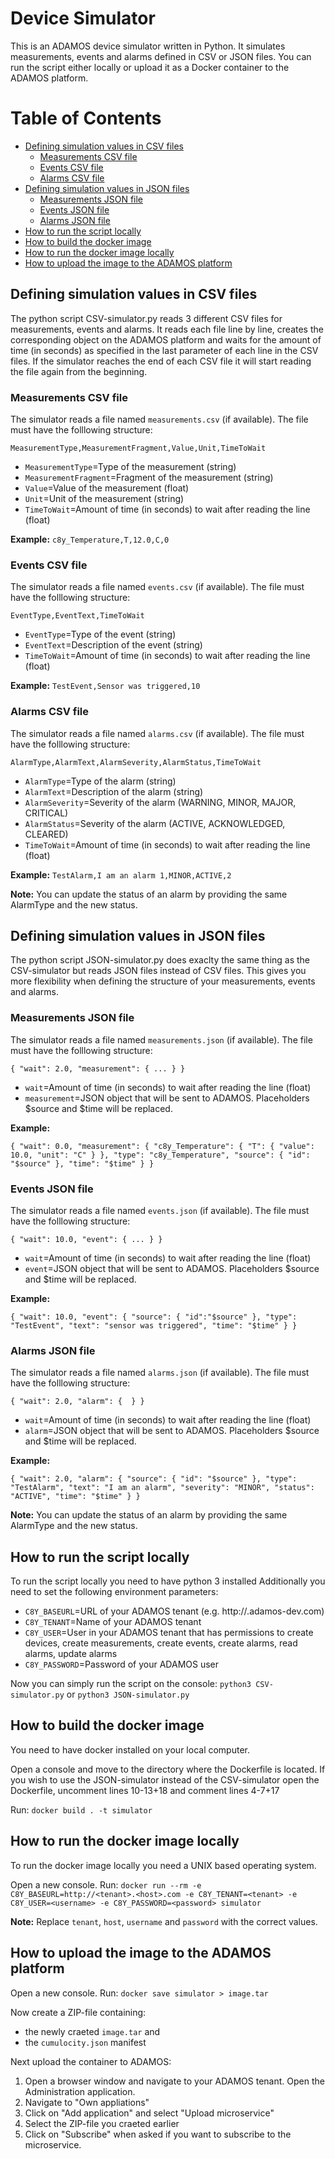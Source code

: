 # Device Simulator

This is an ADAMOS device simulator written in Python. It simulates measurements, events and alarms defined in CSV or JSON files. You can run the script either locally or upload it as a Docker container to the ADAMOS platform.

# Table of Contents
- [Defining simulation values in CSV files](#defining-simulation-values-in-csv-files)
  - [Measurements CSV file](#measurements-csv-file)
  - [Events CSV file](#events-csv-file)
  - [Alarms CSV file](#alarms-csv-file)
- [Defining simulation values in JSON files](#defining-simulation-values-in-json-files)
  - [Measurements JSON file](#measurements-json-file)
  - [Events JSON file](#events-json-file)
  - [Alarms JSON file](#alarms-json-file)
- [How to run the script locally](#how-to-run-the-script-locally)
- [How to build the docker image](#how-to-build-the-docker-image)
- [How to run the docker image locally](#how-to-run-the-docker-image-locally)
- [How to upload the image to the ADAMOS platform](#how-to-upload-the-image-to-the-adamos-platform)


## Defining simulation values in CSV files

The python script CSV-simulator.py reads 3 different CSV files for measurements, events and alarms. It reads each file line by line, creates the corresponding object on the ADAMOS platform and waits for the amount of time (in seconds) as specified in the last parameter of each line in the CSV files. If the simulator reaches the end of each CSV file it will start reading the file again from the beginning.

### Measurements CSV file

The simulator reads a file named `measurements.csv` (if available). The file must have the folllowing structure:

`MeasurementType,MeasurementFragment,Value,Unit,TimeToWait`

- `MeasurementType`=Type of the measurement (string)
- `MeasurementFragment`=Fragment of the measurement (string)
- `Value`=Value of the measurement (float)
- `Unit`=Unit of the measurement (string)
- `TimeToWait`=Amount of time (in seconds) to wait after reading the line (float)

__Example:__
`c8y_Temperature,T,12.0,C,0`

### Events CSV file

The simulator reads a file named `events.csv` (if available). The file must have the folllowing structure:

`EventType,EventText,TimeToWait`

- `EventType`=Type of the event (string)
- `EventText`=Description of the event (string)
- `TimeToWait`=Amount of time (in seconds) to wait after reading the line (float)

__Example:__
`TestEvent,Sensor was triggered,10`

### Alarms CSV file

The simulator reads a file named `alarms.csv` (if available). The file must have the folllowing structure:

`AlarmType,AlarmText,AlarmSeverity,AlarmStatus,TimeToWait`

- `AlarmType`=Type of the alarm (string)
- `AlarmText`=Description of the alarm (string)
- `AlarmSeverity`=Severity of the alarm (WARNING, MINOR, MAJOR, CRITICAL)
- `AlarmStatus`=Severity of the alarm (ACTIVE, ACKNOWLEDGED, CLEARED)
- `TimeToWait`=Amount of time (in seconds) to wait after reading the line (float)

__Example:__
`TestAlarm,I am an alarm 1,MINOR,ACTIVE,2`

__Note:__
You can update the status of an alarm by providing the same AlarmType and the new status.

## Defining simulation values in JSON files

The python script JSON-simulator.py does exaclty the same thing as the CSV-simulator but reads JSON files instead of CSV files. This gives you more flexibility when defining the structure of your measurements, events and alarms.

### Measurements JSON file

The simulator reads a file named `measurements.json` (if available). The file must have the folllowing structure:

```
{ "wait": 2.0, "measurement": { ... } }
```

- `wait`=Amount of time (in seconds) to wait after reading the line (float)
- `measurement`=JSON object that will be sent to ADAMOS. Placeholders $source and $time will be replaced.

__Example:__
```
{ "wait": 0.0, "measurement": { "c8y_Temperature": { "T": { "value": 10.0, "unit": "C" } }, "type": "c8y_Temperature", "source": { "id": "$source" }, "time": "$time" } }
```

### Events JSON file

The simulator reads a file named `events.json` (if available). The file must have the folllowing structure:

```
{ "wait": 10.0, "event": { ... } }
```

- `wait`=Amount of time (in seconds) to wait after reading the line (float)
- `event`=JSON object that will be sent to ADAMOS. Placeholders $source and $time will be replaced.

__Example:__
```
{ "wait": 10.0, "event": { "source": { "id":"$source" }, "type": "TestEvent", "text": "sensor was triggered", "time": "$time" } }
```

### Alarms JSON file

The simulator reads a file named `alarms.json` (if available). The file must have the folllowing structure:

```
{ "wait": 2.0, "alarm": {  } }
```

- `wait`=Amount of time (in seconds) to wait after reading the line (float)
- `alarm`=JSON object that will be sent to ADAMOS. Placeholders $source and $time will be replaced.

__Example:__
```
{ "wait": 2.0, "alarm": { "source": { "id": "$source" }, "type": "TestAlarm", "text": "I am an alarm", "severity": "MINOR", "status": "ACTIVE", "time": "$time" } }
```

__Note:__
You can update the status of an alarm by providing the same AlarmType and the new status.

## How to run the script locally

To run the script locally you need to have python 3 installed
Additionally you need to set the following environment parameters:
- `C8Y_BASEURL`=URL of your ADAMOS tenant (e.g. http://<tenant>.adamos-dev.com)
- `C8Y_TENANT`=Name of your ADAMOS tenant
- `C8Y_USER`=User in your ADAMOS tenant that has permissions to create devices, create measurements, create events, create alarms, read alarms, update alarms
- `C8Y_PASSWORD`=Password of your ADAMOS user

Now you can simply run the script on the console: `python3 CSV-simulator.py` or `python3 JSON-simulator.py`

## How to build the docker image

You need to have docker installed on your local computer.

Open a console and move to the directory where the Dockerfile is located.
If you wish to use the JSON-simulator instead of the CSV-simulator open the Dockerfile, uncomment lines 10-13+18 and comment lines 4-7+17

Run: `docker build . -t simulator`

## How to run the docker image locally

To run the docker image locally you need a UNIX based operating system.

Open a new console.
Run: `docker run --rm -e C8Y_BASEURL=http://<tenant>.<host>.com -e C8Y_TENANT=<tenant> -e C8Y_USER=<username> -e C8Y_PASSWORD=<password> simulator`

__Note:__ Replace `tenant`, `host`, `username` and `password` with the correct values.

## How to upload the image to the ADAMOS platform

Open a new console.
Run: `docker save simulator > image.tar`

Now create a ZIP-file containing:
- the newly craeted `image.tar` and
- the `cumulocity.json` manifest

Next upload the container to ADAMOS:
1. Open a browser window and navigate to your ADAMOS tenant. Open the Administration application.
1. Navigate to "Own appliations"
1. Click on "Add application" and select "Upload microservice"
1. Select the ZIP-file you craeted earlier
1. Click on "Subscribe" when asked if you want to subscribe to the microservice.
